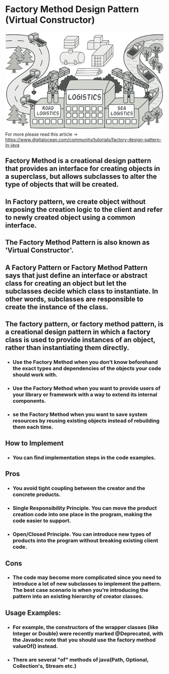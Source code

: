 # Factory Method Design Pattern (Virtual Constructor)
![image.png](../../../resources/static/images/factory-method-en.png)
For more please read this article -> https://www.digitalocean.com/community/tutorials/factory-design-pattern-in-java
## Factory Method is a creational design pattern that provides an interface for creating objects in a superclass, but allows subclasses to alter the type of objects that will be created.
## In Factory pattern, we create object without exposing the creation logic to the client and refer to newly created object using a common interface.
## The Factory Method Pattern is also known as 'Virtual Constructor'.
## A Factory Pattern or Factory Method Pattern says that just define an interface or abstract class for creating an object but let the subclasses decide which class to instantiate. In other words, subclasses are responsible to create the instance of the class.
## The factory pattern, or factory method pattern, is a creational design pattern in which a factory class is used to provide instances of an object, rather than instantiating them directly.
- ### Use the Factory Method when you don’t know beforehand the exact types and dependencies of the objects your code should work with.
- ### Use the Factory Method when you want to provide users of your library or framework with a way to extend its internal components.
- ### se the Factory Method when you want to save system resources by reusing existing objects instead of rebuilding them each time.
## How to Implement
- ### You can find implementation steps in the code examples.
## Pros
- ### You avoid tight coupling between the creator and the concrete products.
- ### Single Responsibility Principle. You can move the product creation code into one place in the program, making the code easier to support.
- ### Open/Closed Principle. You can introduce new types of products into the program without breaking existing client code.
## Cons
- ### The code may become more complicated since you need to introduce a lot of new subclasses to implement the pattern. The best case scenario is when you’re introducing the pattern into an existing hierarchy of creator classes.
## Usage Examples: 
- ### For example, the constructors of the wrapper classes (like Integer or Double) were recently marked @Deprecated, with the Javadoc note that you should use the factory method valueOf() instead.
- ### There are several "of" methods of java(Path, Optional, Collection's, Stream etc.)
